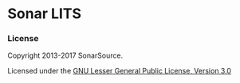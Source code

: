 Sonar LITS
==========

### License

Copyright 2013-2017 SonarSource.

Licensed under the [GNU Lesser General Public License, Version 3.0](http://www.gnu.org/licenses/lgpl.txt)